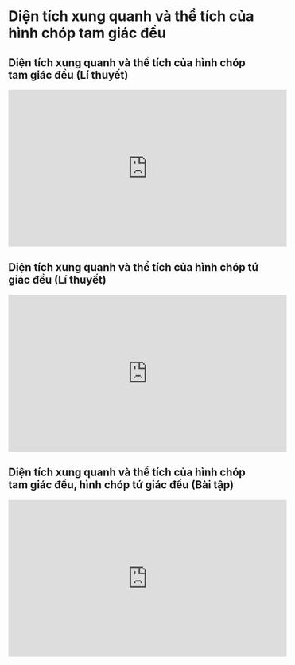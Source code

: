 # Diện tích xung quanh và thể tích của hình chóp tam giác đều
## Diện tích xung quanh và thể tích của hình chóp tam giác đều (Lí thuyết)
<iframe width="560" height="315" src="https://www.youtube.com/embed/jNunRPTHQIY?si=wVMTghnWAXVrsDBj" title="YouTube video player" frameborder="0" allow="accelerometer; autoplay; clipboard-write; encrypted-media; gyroscope; picture-in-picture; web-share" referrerpolicy="strict-origin-when-cross-origin" allowfullscreen></iframe>


## Diện tích xung quanh và thể tích của hình chóp tứ giác đều (Lí thuyết)
<iframe width="560" height="315" src="https://www.youtube.com/embed/CNwu60I46FI?si=G0qFGvt6PumZBm4l" title="YouTube video player" frameborder="0" allow="accelerometer; autoplay; clipboard-write; encrypted-media; gyroscope; picture-in-picture; web-share" referrerpolicy="strict-origin-when-cross-origin" allowfullscreen></iframe>

## Diện tích xung quanh và thể tích của hình chóp tam giác đều, hình chóp tứ giác đều (Bài tập)
<iframe width="560" height="315" src="https://www.youtube.com/embed/teb8AHIoo6A?si=yeMwsJkRSE4Iwo4q" title="YouTube video player" frameborder="0" allow="accelerometer; autoplay; clipboard-write; encrypted-media; gyroscope; picture-in-picture; web-share" referrerpolicy="strict-origin-when-cross-origin" allowfullscreen></iframe>
